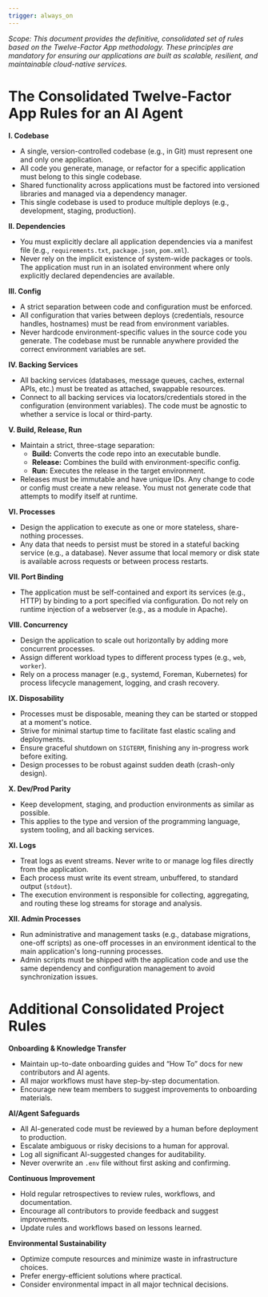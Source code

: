 ```yaml
---
trigger: always_on
---
```


*Scope: This document provides the definitive, consolidated set of rules based on the Twelve-Factor App methodology. These principles are mandatory for ensuring our applications are built as scalable, resilient, and maintainable cloud-native services.*

# The Consolidated Twelve-Factor App Rules for an AI Agent

**I. Codebase**
- A single, version-controlled codebase (e.g., in Git) must represent one and only one application.
- All code you generate, manage, or refactor for a specific application must belong to this single codebase.
- Shared functionality across applications must be factored into versioned libraries and managed via a dependency manager.
- This single codebase is used to produce multiple deploys (e.g., development, staging, production).

**II. Dependencies**
- You must explicitly declare all application dependencies via a manifest file (e.g., `requirements.txt`, `package.json`, `pom.xml`).
- Never rely on the implicit existence of system-wide packages or tools. The application must run in an isolated environment where only explicitly declared dependencies are available.

**III. Config**
- A strict separation between code and configuration must be enforced.
- All configuration that varies between deploys (credentials, resource handles, hostnames) must be read from environment variables.
- Never hardcode environment-specific values in the source code you generate. The codebase must be runnable anywhere provided the correct environment variables are set.

**IV. Backing Services**
- All backing services (databases, message queues, caches, external APIs, etc.) must be treated as attached, swappable resources.
- Connect to all backing services via locators/credentials stored in the configuration (environment variables). The code must be agnostic to whether a service is local or third-party.

**V. Build, Release, Run**
- Maintain a strict, three-stage separation:
  - **Build:** Converts the code repo into an executable bundle.
  - **Release:** Combines the build with environment-specific config.
  - **Run:** Executes the release in the target environment.
- Releases must be immutable and have unique IDs. Any change to code or config must create a new release. You must not generate code that attempts to modify itself at runtime.

**VI. Processes**
- Design the application to execute as one or more stateless, share-nothing processes.
- Any data that needs to persist must be stored in a stateful backing service (e.g., a database). Never assume that local memory or disk state is available across requests or between process restarts.

**VII. Port Binding**
- The application must be self-contained and export its services (e.g., HTTP) by binding to a port specified via configuration. Do not rely on runtime injection of a webserver (e.g., as a module in Apache).

**VIII. Concurrency**
- Design the application to scale out horizontally by adding more concurrent processes.
- Assign different workload types to different process types (e.g., `web`, `worker`).
- Rely on a process manager (e.g., systemd, Foreman, Kubernetes) for process lifecycle management, logging, and crash recovery.

**IX. Disposability**
- Processes must be disposable, meaning they can be started or stopped at a moment's notice.
- Strive for minimal startup time to facilitate fast elastic scaling and deployments.
- Ensure graceful shutdown on `SIGTERM`, finishing any in-progress work before exiting.
- Design processes to be robust against sudden death (crash-only design).

**X. Dev/Prod Parity**
- Keep development, staging, and production environments as similar as possible.
- This applies to the type and version of the programming language, system tooling, and all backing services.

**XI. Logs**
- Treat logs as event streams. Never write to or manage log files directly from the application.
- Each process must write its event stream, unbuffered, to standard output (`stdout`).
- The execution environment is responsible for collecting, aggregating, and routing these log streams for storage and analysis.

**XII. Admin Processes**
- Run administrative and management tasks (e.g., database migrations, one-off scripts) as one-off processes in an environment identical to the main application's long-running processes.
- Admin scripts must be shipped with the application code and use the same dependency and configuration management to avoid synchronization issues.

# Additional Consolidated Project Rules

**Onboarding & Knowledge Transfer**
- Maintain up-to-date onboarding guides and “How To” docs for new contributors and AI agents.
- All major workflows must have step-by-step documentation.
- Encourage new team members to suggest improvements to onboarding materials.

**AI/Agent Safeguards**
- All AI-generated code must be reviewed by a human before deployment to production.
- Escalate ambiguous or risky decisions to a human for approval.
- Log all significant AI-suggested changes for auditability.
- Never overwrite an `.env` file without first asking and confirming.

**Continuous Improvement**
- Hold regular retrospectives to review rules, workflows, and documentation.
- Encourage all contributors to provide feedback and suggest improvements.
- Update rules and workflows based on lessons learned.

**Environmental Sustainability**
- Optimize compute resources and minimize waste in infrastructure choices.
- Prefer energy-efficient solutions where practical.
- Consider environmental impact in all major technical decisions.


